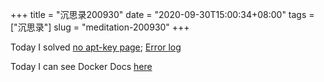 +++
title = "沉思录200930"
date = "2020-09-30T15:00:34+08:00"
tags = ["沉思录"]
slug = "meditation-200930"
+++

Today I solved [no apt-key page](https://gaotianhe.github.io/linux-command/c/apt-key.html); [Error log](https://github.com/Gaotianhe/linux-command/runs/1183286396?check_suite_focus=true#step:6:12)

Today I can see Docker Docs [here](https://gaotianhe.github.io/docker-docs/)
